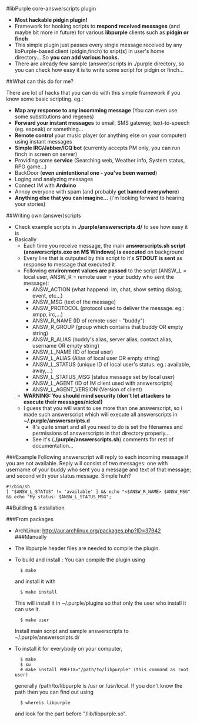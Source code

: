 #libPurple core-answerscripts plugin
  * **Most hackable pidgin plugin!**
  * Framework for hooking scripts to **respond received messages** (and maybe bit more in future) for various **libpurple** clients such as **pidgin or finch**
  * This simple plugin just passes every single message received by any libPurple-based client (pidgin,finch) to sript(s) in user's home directory... So **you can add various hooks.**
  * There are already few sample (answer)scripts in ./purple directory, so you can check how easy it is to write some script for pidgin or finch...

##What can this do for me?

There are lot of hacks that you can do with this simple framework if you know some basic scripting. eg.:

- **Map any response to any incomming message** (You can even use some substitutions and regexes)
- **Forward your instant messages** to email, SMS gateway, text-to-speech (eg. espeak) or something...
- **Remote control** your music player (or anything else on your computer) using instant messages
- **Simple IRC/Jabber/ICQ bot** (currently accepts PM only, you can run finch in screen on server)
- Providing some **service** (Searching web, Weather info, System status, RPG game...)
- BackDoor (**even unintentional one - you've been warned**)
- Loging and analyzing messages
- Connect IM with **Arduino**
- Annoy everyone with spam (and probably **get banned everywhere**)
- **Anything else that you can imagine...** (i'm looking forward to hearing your stories)

##Writing own (answer)scripts

  * Check example scripts in **./purple/answerscripts.d/** to see how easy it is
  * Basically
    * Each time you receive message, the main **answerscripts.sh script (answerscripts.exe on M$ Windows) is executed** on background
    * Every line that is outputed by this script to it's **STDOUT is sent** as response to message that executed it
    * Following **environment values are passed** to the script (ANSW\_L = local user, ANSW\_R = remote user = your buddy who sent the message):
      * ANSW\_ACTION	(what happend: im, chat, show setting dialog, event, etc...)
      * ANSW\_MSG	(text of the message)
      * ANSW\_PROTOCOL	(protocol used to deliver the message. eg.: xmpp, irc,...)
      * ANSW\_R\_NAME	(ID of remote user - "buddy")
      * ANSW\_R\_GROUP	(group which contains that buddy OR empty string)
      * ANSW\_R\_ALIAS	(buddy's alias, server alias, contact alias, username OR empty string)
      * ANSW\_L\_NAME	(ID of local user)
      * ANSW\_L\_ALIAS	(Alias of local user OR empty string)
      * ANSW\_L\_STATUS	(unique ID of local user's status. eg.: available, away,...)
      * ANSW\_L\_STATUS\_MSG	(status message set by local user)
      * ANSW\_L\_AGENT	(ID of IM client used with answerscripts)
      * ANSW\_L\_AGENT\_VERSION	(Version of client)
    * **WARNING: You should mind security (don't let attackers to execute their messages/nicks!)**
    * I guess that you will want to use more than one answerscript, so i made such answerscript which will execute all answerscripts in **~/.purple/answerscripts.d**
      * It's quite smart and all you need to do is set the filenames and permissions of answerscripts in that directory properly...
      * See it's (**./purple/answerscripts.sh**) comments for rest of documentation...

###Example
Following answerscript will reply to each incoming message if you are not available. Reply will consist of two messages: one with username of your buddy who sent you a message and text of that message; and second with your status message. Simple huh?

    #!/bin/sh
    [ "$ANSW_L_STATUS" != 'available' ] && echo "<$ANSW_R_NAME> $ANSW_MSG" && echo "My status: $ANSW_L_STATUS_MSG";

##Building & installation

###From packages
- ArchLinux: http://aur.archlinux.org/packages.php?ID=37942
###Manually
- The libpurple header files are needed to compile the plugin.
- To build and install :
  You can compile the plugin using

        $ make

  and install it with

        $ make install

  This will install it in ~/.purple/plugins so that only the user who install it can use it.

        $ make user

  Install main script and sample answerscripts to ~/.purple/answerscripts.d/

- To install it for everybody on your computer,

        $ make
        $ su
        # make install PREFIX="/path/to/libpurple" (this command as root user)

  generally /path/to/libpurple is /usr or /usr/local. If you don't know the path then you can find out using

        $ whereis libpurple

  and look for the part before "/lib/libpurple.so".
